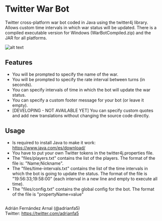 # Twitter War Bot
Twitter cross-platform war bot coded in Java using the twitter4j library. Allows custom time intervals in which war status will be updated.
There is a compiled executable version for Windows (WarBotCompiled.zip) and the JAR for all platforms.

![alt text](https://i.gyazo.com/0c8e64ab50349dbbad52095b701072b6.png)

## Features

* You will be prompted to specify the name of the war.
* You will be prompted to specify the rate interval between turns (in seconds).
* You can specify intervals of time in which the bot will update the war status.
* You can specify a custom footer message for your bot (or leave it empty).
* [DEVELOPING - NOT AVAILABLE YET] You can specify custom quotes and add new translations without changing the source code directly.

## Usage

* Is required to install Java to make it work: https://www.java.com/es/download/
* You have to put your own Twitter tokens in the twitter4j.properties file.
* The "files/players.txt" contains the list of the players. The format of the file is: "Name;Nickname".
* The "files/time-intervals.txt" contains the list of the time intervals in which the bot is going to update the status. The format of the file is "19:56:33;19:58:00" (each interval in a new line and empty to execute all time).
* The "files/config.txt" contains the global config for the bot. The format of the file is "propertyName=value"

##
Adrián Fernández Arnal (@adrianfa5)<br />
Twitter: https://twitter.com/adrianfa5

